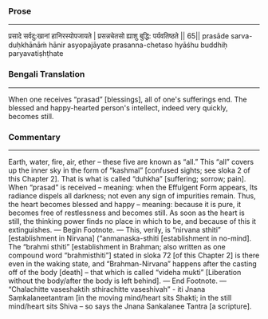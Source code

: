 ### Prose 
 --- 
प्रसादे सर्वदु:खानां हानिरस्योपजायते |
प्रसन्नचेतसो ह्याशु बुद्धि: पर्यवतिष्ठते || 65||
prasāde sarva-duḥkhānāṁ hānir asyopajāyate
prasanna-chetaso hyāśhu buddhiḥ paryavatiṣhṭhate

### Bengali Translation 
 --- 
When one receives “prasad” [blessings], all of one's sufferings end. The blessed and happy-hearted person's intellect, indeed very quickly, becomes still.

### Commentary 
 --- 
Earth, water, fire, air, ether – these five are known as “all.” This “all” covers up the inner sky in the form of “kashmal” [confused sights; see sloka 2 of this Chapter 2]. That is what is called “duhkha” [suffering; sorrow; pain]. When “prasad” is received – meaning: when the Effulgent Form appears, Its radiance dispels all darkness; not even any sign of impurities remain. Thus, the heart becomes blessed and happy – meaning: because it is pure, it becomes free of restlessness and becomes still. As soon as the heart is still, the thinking power finds no place in which to be, and because of this it extinguishes. — Begin Footnote. — This, verily, is “nirvana sthiti” [establishment in Nirvana] (“anmanaska-sthiti [establishment in no-mind]. The “brahmi sthiti” [establishment in Brahman; also written as one compound word “brahmisthiti”] stated in sloka 72 [of this Chapter 2] is there even in the waking state, and “Brahman-Nirvana” happens after the casting off of the body [death] – that which is called “videha mukti” [Liberation without the body/after the body is left behind]. — End Footnote. — “Chalachitte vaseshaktih sthirachitte vaseshivah” - iti Jnana Saṃkalaneetantram [in the moving mind/heart sits Shakti; in the still mind/heart sits Shiva – so says the Jnana Sankalanee Tantra [a scripture]. 